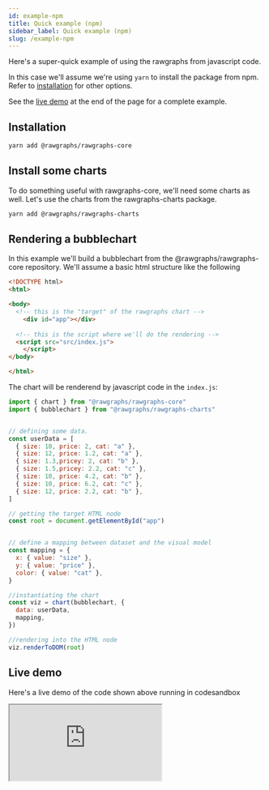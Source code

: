 ```yaml
---
id: example-npm
title: Quick example (npm)
sidebar_label: Quick example (npm)
slug: /example-npm
---
```


Here's a super-quick example of using the rawgraphs from javascript code.

In this case we'll assume we're using `yarn` to install the package from npm. Refer to 
[installation](install.md) for other options.

See the [live demo](#live-demo) at the end of the page for a complete example.


## Installation

```bash
yarn add @rawgraphs/rawgraphs-core
```


## Install some charts

To do something useful with rawgraphs-core, we'll need some charts as well.
Let's use the charts from the rawgraphs-charts package.

```bash
yarn add @rawgraphs/rawgraphs-charts
```

## Rendering a bubblechart

In this example we'll build a bubblechart from the @rawgraphs/rawgraphs-core repository.
We'll assume a basic html structure like the following

```html
<!DOCTYPE html>
<html>

<body>
  <!-- this is the "target" of the rawgraphs chart -->
	<div id="app"></div>
  
  <!-- this is the script where we'll do the rendering -->
  <script src="src/index.js">
	</script>
</body>

</html>
```


The chart will be renderend by javascript code in the `index.js`: 



```js
import { chart } from "@rawgraphs/rawgraphs-core"
import { bubblechart } from "@rawgraphs/rawgraphs-charts"


// defining some data.
const userData = [
  { size: 10, price: 2, cat: "a" },
  { size: 12, price: 1.2, cat: "a" },
  { size: 1.3,pricey: 2, cat: "b" },
  { size: 1.5,pricey: 2.2, cat: "c" },
  { size: 10, price: 4.2, cat: "b" },
  { size: 10, price: 6.2, cat: "c" },
  { size: 12, price: 2.2, cat: "b" },
]

// getting the target HTML node
const root = document.getElementById("app")


// define a mapping between dataset and the visual model
const mapping = {
  x: { value: "size" },
  y: { value: "price" },
  color: { value: "cat" },
}

//instantiating the chart
const viz = chart(bubblechart, {
  data: userData,
  mapping,
})

//rendering into the HTML node
viz.renderToDOM(root)
```


## Live demo

Here's a live demo of the code shown above running in codesandbox


<iframe src="https://codesandbox.io/embed/rawgraphs-at-a-glance-mlu50?fontsize=14&hidenavigation=1&theme=light&view=preview"
  style={{
    width: '100%',
    height: 700,
    border: 0,
  }}
  title="rawgraphs at a glance"
  allow="accelerometer; ambient-light-sensor; camera; encrypted-media; geolocation; gyroscope; hid; microphone; midi; payment; usb; vr; xr-spatial-tracking"
  sandbox="allow-forms allow-modals allow-popups allow-presentation allow-same-origin allow-scripts"
></iframe>
